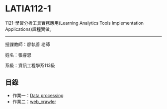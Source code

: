 # LATIA112-1

1121-學習分析工具實務應用(Learning Analytics Tools Implementation Applications)課程實做。

---

授課教師：廖執善 老師

姓名：張睿恩

系級：資訊工程學系113級

## 目錄

- 作業一：[Data processing](data-processing/)
- 作業二：[web_crawler](web_crawler)
